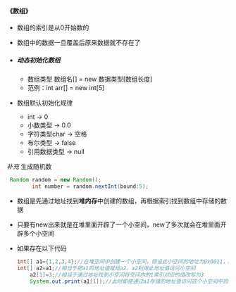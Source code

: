 #### 《数组》

* 数组的索引是从0开始数的

* 数组中的数据一旦覆盖后原来数据就不存在了

* ##### 动态初始化数组

  * 数组类型 数组名[] = new 数据类型[数组长度]
  * 范例：int arr[] = new int[5]

* 数组默认初始化规律

  * int -> 0
  * 小数类型 -> 0.0
  * 字符类型char -> 空格 
  * 布尔类型 -> false
  * 引用数据类型 -> null

*补充* 	生成随机数

```java
 Random random = new Random();
        int number = random.nextInt(bound:5);
```

* 数组是先通过地址找到**堆内存**中创建的数组，再根据索引找到数组中存储的数据

* 只要有new出来就是在堆里面开辟了一个小空间，new了多次就会在堆里面开辟多个小空间

* 如果存在以下代码

  ```java
  int[] a1={1,2,3,4};//在堆空间中创建一个小空间，假设此小空间的地址为0x0011，a1获得此地址值
  int[] a2=a1;//相当于把a1的地址值赋给a2，a2利用此地址值访问小空间
      a2[1]=3;//相当于通过地址找到小空间将空间内的1索引对应的值改写为3
      System.out.print(a1[1]);//此时即使通过a1存储的地址值访问这个小空间中的1索引的值，由于访问的是同一个小空间，所以这个值也是修改过后的，即为2
  ```

